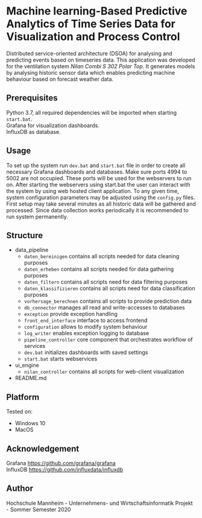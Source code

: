 # Machine learning-Based Predictive Analytics of Time Series Data for Visualization and Process Control
Distributed service-oriented architecture (DSOA) for analysing and predicting events based on timeseries data. This application was developed for the ventilation system *Nilan Combi S 302 Polar Top*. It generates models by analysing historic sensor data which enables predicting machine behaviour based on forecast weather data.

## Prerequisites
Python 3.7, all required dependencies will be imported when starting `start.bat`. <br/>
Grafana for visualization dashboards. <br/>
InfluxDB as database.
 
## Usage
To set up the system run `dev.bat` and `start.bat` file in order to create all necessary Grafana dashboards and databases. Make sure ports 4994 to 5002 are not occupied. These ports will be used for the webservers to run on. After starting the webservers using start.bat the user can interact with the system by using web hosted client application. To any given time, system configuration parameters may be adjusted using the `config.py` files. 
First setup may take several minutes as all historic data will be gathered and processed. Since data collection works periodically it is recommended to run system permanently.
 
## Structure
* data_pipeline	
  - `daten_bereinigen`		  contains all scripts needed for data cleaning purposes
  - `daten_erheben`		  contains all scripts needed for data gathering purposes
  - `daten_filtern`			      contains all scripts need for data filtering purposes
  - `daten_klassifizieren`		contains all scripts need for data classification purposes
  - `vorhersage_berechnen`	contains all scripts to provide prediction data
  - `db_connector`			manages all read and write-accesses to databases
  - `exception`			provide exception handling
  - `front_end_interface`		interface to access frontend
  - `configuration`			allows to modify system behaviour
  - `log_writer`			enables exception logging to database
  - `pipeline_controller`		core component that orchestrates workflow of services
  - `dev.bat`			initializes dashboards with saved settings
  - `start.bat`			starts webservices 
* ui_engine
  - `nilan_controller`		contains all scripts for web-client visualization 
* README.md

## Platform
Tested on:
 - Windows 10 
 - MacOS

## Acknowledgement
Grafana			https://github.com/grafana/grafana    <br/>
InfluxDB		https://github.com/influxdata/influxdb

## Author
Hochschule Mannheim - Unternehmens- und Wirtschaftsinformatik Projekt -  Sommer Semester 2020
